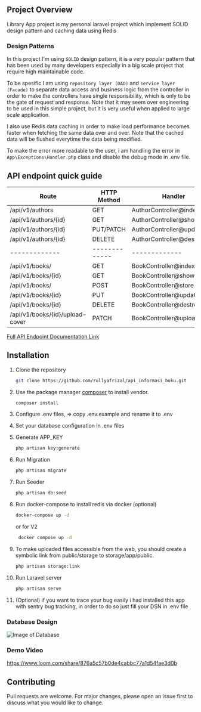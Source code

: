 ## Project Overview
Library App project is my personal laravel project which implement SOLID design pattern
and caching data using Redis

### Design Patterns
In this project I'm using `SOLID` design pattern, it is a very popular pattern that has been used
by many developers especially in a big scale project that require high maintainable code.

To be spesific I am using `repository layer (DAO)` and `service layer (Facade)` to separate data access and business logic from the controller 
in order to make the controllers have single responsibility, which is only to be the gate of request and response. Note that it may seem over 
engineering to be used in this simple project, but it is very 
useful when applied to large scale application.

I also use Redis data caching in order to make load
performance becomes faster when fetching the same data over and over.
Note that the cached data will be flushed everytime the data being modified.

To make the error more readable to the user, i am handling the error
in `App\Exceptions\Handler.php` class and disable the debug mode in .env file.



## API endpoint quick guide
| Route  | HTTP Method   | Handler |
| ------------- | -------------  | ------------- |
| /api/v1/authors  | GET   | AuthorController@index  |
| /api/v1/authors/{id}  | GET   | AuthorController@show  |
| /api/v1/authors/{id}  | PUT/PATCH   | AuthorController@update  |
| /api/v1/authors/{id}  | DELETE   | AuthorController@destroy  |
| ------------- | -------------  | ------------- |
| /api/v1/books/  | GET    | BookController@index  |
| /api/v1/books/{id}  | GET    | BookController@show  |
| /api/v1/books/  | POST    | BookController@store  |
| /api/v1/books/{id}  | PUT   | BookController@update  |
| /api/v1/books/{id}  | DELETE    | BookController@destroy  |
| /api/v1/books/{id}/upload-cover  | PATCH    | BookController@uploadCover |


[Full API Endpoint Documentation Link](https://documenter.getpostman.com/view/14542872/UV5RkKLi)


## Installation

1. Clone the repository
    ```bash
    git clone https://github.com/rullyafrizal/api_informasi_buku.git
    ```

2. Use the package manager [composer](https://getcomposer.org/download/) to install vendor.

    ```bash
    composer install
    ```

3. Configure .env files, => copy .env.example and rename it to .env

4. Set your database configuration in .env files

5. Generate APP_KEY

    ```bash
    php artisan key:generate
    ```

6. Run Migration

    ```bash
    php artisan migrate
    ```
   
7. Run Seeder
    ```bash
    php artisan db:seed
    ```

8. Run docker-compose to install redis via docker (optional)
    ```bash
    docker-compose up -d
    ```
    or for V2
   ```bash
    docker compose up -d
    ```

10. To make uploaded files accessible from the web, you should create a symbolic link from public/storage to storage/app/public.

     ```bash
     php artisan storage:link
     ```

11. Run Laravel server

     ```bash
     php artisan serve
     ```
12. (Optional) if you want to trace your bug easily i had installed
    this app with sentry bug tracking, in order to do so just fill your DSN in .env file

### Database Design
![Image of Database](/public/img/erd.png)

### Demo Video
https://www.loom.com/share/876a5c57b0de4cabbc77a1d54fae3d0b

## Contributing
Pull requests are welcome. For major changes, please open an issue first to discuss what you would like to change.
